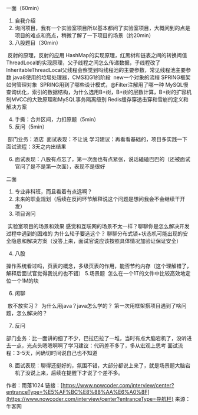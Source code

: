 一面（60min）

1. 自我介绍
2. 询问项目，我有一个实验室项目所以基本都问了实验室项目，大概问到的点是项目的难点和亮点，稍微了解了一下项目的场景（约20min）
3. 八股题目（30min）

​    反射的原理，反射的应用
​    HashMap的实现原理，红黑树和链表之间的转换阈值
​    ThreadLocal的实现原理，父子线程之间怎么传递数据，子线程改了InheritableThreadLocal父线程会察觉到吗
​    线程池的主要参数，常见线程池主要参数
​    java8使用的垃圾处理器，CMS和G1的阶段
​    new一个对象的流程
​    SPRING框架如何管理对象
​    SPRING用到了哪些设计模式，@Filter注解用了哪一种
​    MySQL慢查询优化，索引的数据结构，为什么选用B+树，B+树的层数计算，B+树的扩容机制
​    MVCC的大致原理和MySQL事务隔离级别
​    Redis缓存穿透击穿和雪崩的定义和解决方案

4. 手撕：合并区间，力扣原题（5min）
5. 反问（5min）

​    部门业务：酒店
​    面试表现：不让说
​    学习建议：再看看基础的，项目多实践一下
​    面试流程：3天之内出结果

6. 面试表现：八股有点忘了，第一次面也有点紧张，说话磕磕巴巴的（还被面试官问了是不是第一次面），表现不是很好


二面

1. 专业非科班，而且看着有点远啊？
2. 未来的职业规划（后续在反问环节解释说这个问题是想问我会不会继续干开发）
3. 项目询问

​    实验室项目的场景和效果
​    感觉和互联网的场景不太一样？聊聊你是怎么解决开发过程中遇到的困难的
​    为什么轮子要选这个？
​    聊聊分布式锁+状态机可能出现的安全隐患和解决方案（没答上来，面试官说应该按照具体情况加验证保证安全）

4. 八股

​    操作系统看过吗，页表的概念，多级页表的作用，能否节约内存（这个理解错了，解释后面试官觉得我说的也不错）
  5.场景题
​    怎么在一个1T的文件中比较高效地定位一个1M的块

6. 闲聊

​    放不放实习？
​    为什么用java？java怎么学的？
​    第一次用框架搭项目遇到了啥问题，怎么解决的？

7. 反问

​    部门业务：比一面讲的细了不少，巴拉巴拉了一堆，当时有点大脑宕机了，没听进去一点，光点头嗯嗯啊啊了
​    学习建议：代码差不多了，多从宏观上思考
​    面试流程：3-5天，问确切时间说自己也不知道

8. 面试表现：聊得还挺好的，氛围不错，大部分都说上来了，就是场景题大脑宕机了没说上来，后续在提醒下才说了个差不多。


作者：雨落1024
链接：[https://www.nowcoder.com/interview/center?entranceType=%E5%AF%BC%E8%88%AA%E6%A0%8F](https://www.nowcoder.com/interview/center?entranceType=导航栏)
来源：牛客网